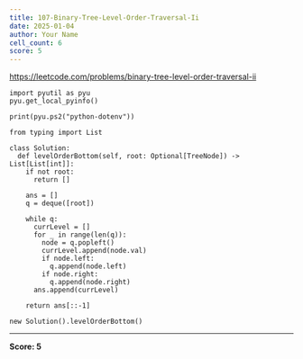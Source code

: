 ```yaml
---
title: 107-Binary-Tree-Level-Order-Traversal-Ii
date: 2025-01-04
author: Your Name
cell_count: 6
score: 5
---
```


https://leetcode.com/problems/binary-tree-level-order-traversal-ii


```
import pyutil as pyu
pyu.get_local_pyinfo()
```


```
print(pyu.ps2("python-dotenv"))
```


```
from typing import List
```


```
class Solution:
  def levelOrderBottom(self, root: Optional[TreeNode]) -> List[List[int]]:
    if not root:
      return []

    ans = []
    q = deque([root])

    while q:
      currLevel = []
      for _ in range(len(q)):
        node = q.popleft()
        currLevel.append(node.val)
        if node.left:
          q.append(node.left)
        if node.right:
          q.append(node.right)
      ans.append(currLevel)

    return ans[::-1]
```


```
new Solution().levelOrderBottom()
```


---
**Score: 5**